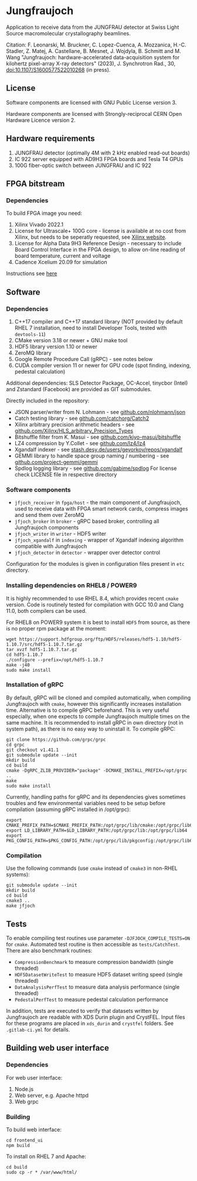 # Jungfraujoch

Application to receive data from the JUNGFRAU detector at Swiss Light Source macromolecular crystallography beamlines.

Citation: F. Leonarski, M. Bruckner, C. Lopez-Cuenca, A. Mozzanica, H.-C. Stadler, Z. Matej, A. Castellane, B. Mesnet, J. Wojdyla, B. Schmitt and M. Wang "Jungfraujoch: hardware-accelerated data-acquisition system for kilohertz pixel-array X-ray detectors" (2023), J. Synchrotron Rad., 30, [doi:10.1107/S1600577522010268](https://doi.org/10.1107/S1600577522010268) (in press).

## License

Software components are licensed with GNU Public License version 3. 

Hardware components are licensed with Strongly-reciprocal CERN Open Hardware Licence version 2.

## Hardware requirements
1. JUNGFRAU detector (optimally 4M with 2 kHz enabled read-out boards)
2. IC 922 server equipped with AD9H3 FPGA boards and Tesla T4 GPUs
3. 100G fiber-optic switch between JUNGFRAU and IC 922

## FPGA bitstream
### Dependencies
To build FPGA image you need:
1. Xilinx Vivado 2022.1
2. License for Ultrascale+ 100G core - license is available at no cost from Xilinx, but needs to be seperatly requested, see [Xilinx website](https://www.xilinx.com/products/intellectual-property/cmac_usplus.html).
3. License for Alpha Data 9H3 Reference Design - necessary to include Board Control Interface in the FPGA design, to allow on-line reading of board temperature, current and voltage
4. Cadence Xcelium 20.09 for simulation

Instructions see [here](fpga/README.md)

## Software

### Dependencies
1. C++17 compiler and C++17 standard library (NOT provided by default RHEL 7 installation, need to install Developer Tools, tested with `devtools-11`)
2. CMake version 3.18 or newer + GNU make tool 
3. HDF5 library version 1.10 or newer
4. ZeroMQ library
5. Google Remote Procedure Call (gRPC) - see notes below
6. CUDA compiler version 11 or newer for GPU code (spot finding, indexing, pedestal calculation)

Additional dependencies: SLS Detector Package, OC-Accel, tinycbor (Intel) and Zstandard (Facebook) are provided as GIT submodules. 

Directly included in the repository:
* JSON parser/writer from N. Lohmann - see [github.com/nlohmann/json](https://github.com/nlohmann/json)
* Catch testing library - see [github.com/catchorg/Catch2](https://github.com/catchorg/Catch2)
* Xilinx arbitrary precision arithmetic headers - see [github.com/Xilinx/HLS_arbitrary_Precision_Types](https://github.com/Xilinx/HLS_arbitrary_Precision_Types)
* Bitshuffle filter from K. Masui - see [github.com/kiyo-masui/bitshuffle](https://github.com/kiyo-masui/bitshuffle)
* LZ4 compression by Y.Collet - see [github.com/lz4/lz4](https://github.com/lz4/lz4)
* Xgandalf indexer - see [stash.desy.de/users/gevorkov/repos/xgandalf](https://stash.desy.de/users/gevorkov/repos/xgandalf/browse)
* GEMMI library to handle space group naming / numbering - see [github.com/project-gemmi/gemmi](https://github.com/project-gemmi/gemmi)
* Spdlog logging library - see [github.com/gabime/spdlog](https://github.com/gabime/spdlog)
For license check LICENSE file in respective directory

### Software components

* `jfjoch_receiver` in `fpga/host` - the main component of Jungfraujoch, used to receive data with FPGA smart network cards, compress images and send them over ZeroMQ
* `jfjoch_broker` in `broker` - gRPC based broker, controlling all Jungfraujoch components
* `jfjoch_writer` in `writer` - HDF5 writer
* `jfjoch_xgandalf` in `indexing` - wrapper of Xgandalf indexing algorithm compatible with Jungfraujoch
* `jfjoch_detector` in `detector` - wrapper over detector control

Configuration for the modules is given in configuration files present in `etc` directory.

### Installing dependencies on RHEL8 / POWER9

It is highly recommended to use RHEL 8.4, which provides recent `cmake` version.
Code is routinely tested for compilation with GCC 10.0 and Clang 11.0, both compilers can be used. 

For RHEL8 on POWER9 system it is best to install `HDF5` from source, as there is no proper rpm package at the moment:
```
wget https://support.hdfgroup.org/ftp/HDF5/releases/hdf5-1.10/hdf5-1.10.7/src/hdf5-1.10.7.tar.gz
tar xvzf hdf5-1.10.7.tar.gz
cd hdf5-1.10.7
./configure --prefix=/opt/hdf5-1.10.7
make -j40
sudo make install
```

### Installation of gRPC
By default, gRPC will be cloned and compiled automatically, when compiling Jungfraujoch with `cmake`, however this significantly increases installation time.
Alternative is to compile gRPC beforehand. This is very useful especially, when one expects to compile Jungfraujoch multiple times on the same machine.
It is recommended to install gRPC in own directory (not in system path), as there is no easy way to uninstall it.
To compile gRPC:
```
git clone https://github.com/grpc/grpc
cd grpc
git checkout v1.41.1
git submodule update --init
mkdir build
cd build
cmake -DgRPC_ZLIB_PROVIDER="package" -DCMAKE_INSTALL_PREFIX=/opt/grpc ..
make
sudo make install
```
Currently, handling paths for gRPC and its dependencies gives sometimes troubles and few environmental variables need to be setup before compilation (assuming gRPC installed in /opt/grpc):
```
export CMAKE_PREFIX_PATH=$CMAKE_PREFIX_PATH:/opt/grpc/lib/cmake:/opt/grpc/lib64/cmake
export LD_LIBRARY_PATH=$LD_LIBRARY_PATH:/opt/grpc/lib:/opt/grpc/lib64
export PKG_CONFIG_PATH=$PKG_CONFIG_PATH:/opt/grpc/lib/pkgconfig:/opt/grpc/lib64/pkgconfig
```

### Compilation
Use the following commands (use `cmake` instead of `cmake3` in non-RHEL systems):

```
git submodule update --init
mkdir build
cd build
cmake3 ..
make jfjoch
```

## Tests

To enable compiling test routines use parameter `-DJFJOCH_COMPILE_TESTS=ON` for `cmake`. 
Automated test routine is then accessible as `tests/CatchTest`. There are also benchmark routines:

* `CompressionBenchmark` to measure compression bandwidth (single threaded)
* `HDF5DatasetWriteTest` to measure HDF5 dataset writing speed (single threaded)
* `DataAnalysisPerfTest` to measure data analysis performance (single threaded)
* `PedestalPerfTest` to measure pedestal calculation performance

In addition, tests are executed to verify that datasets written by Jungfraujoch are readable with XDS Durin plugin and CrystFEL. Input files for these programs are placed in `xds_durin` and `crystfel` folders. See `.gitlab-ci.yml` for details.

## Building web user interface
### Dependencies
For web user interface:
1. Node.js
2. Web server, e.g. Apache httpd 
3. Web grpc

### Building
To build web interface:
```
cd frontend_ui
npm build
```

To install on RHEL 7 and Apache:
```
cd build
sudo cp -r * /var/www/html/
```
